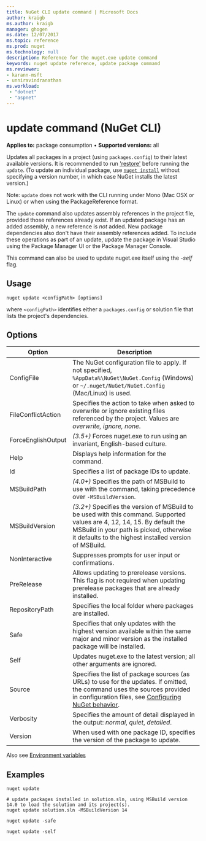 ```yaml
---
title: NuGet CLI update command | Microsoft Docs
author: kraigb
ms.author: kraigb
manager: ghogen
ms.date: 12/07/2017
ms.topic: reference
ms.prod: nuget
ms.technology: null
description: Reference for the nuget.exe update command
keywords: nuget update reference, update package command
ms.reviewer:
- karann-msft
- unniravindranathan
ms.workload: 
 - "dotnet"
 - "aspnet"
---
```


# update command (NuGet CLI)

**Applies to:** package consumption &bullet; **Supported versions:** all

Updates all packages in a project (using `packages.config`) to their latest available versions. It is recommended to run ['restore'](cli-ref-restore.md) before running the `update`. (To update an individual package, use [`nuget install`](cli-ref-install.md) without specifying a version number, in which case NuGet installs the latest version.)

Note: `update` does not work with the CLI running under Mono (Mac OSX or Linux) or when using the PackageReference format.

The `update` command also updates assembly references in the project file, provided those references already exist. If an updated package has an added assembly, a new reference is *not* added. New package dependencies also don't have their assembly references added. To include these operations as part of an update, update the package in Visual Studio using the Package Manager UI or the Package Manager Console.

This command can also be used to update nuget.exe itself using the *-self* flag.

## Usage

```cli
nuget update <configPath> [options]
```

where `<configPath>` identifies either a `packages.config` or solution file that lists the project's dependencies.

## Options

| Option | Description |
| --- | --- |
| ConfigFile | The NuGet configuration file to apply. If not specified, `%AppData%\NuGet\NuGet.Config` (Windows) or `~/.nuget/NuGet/NuGet.Config` (Mac/Linux) is used.|
| FileConflictAction | Specifies the action to take when asked to overwrite or ignore existing files referenced by the project. Values are *overwrite, ignore, none*. |
| ForceEnglishOutput | *(3.5+)* Forces nuget.exe to run using an invariant, English-based culture. |
| Help | Displays help information for the command. |
| Id | Specifies a list of package IDs to update. |
| MSBuildPath | *(4.0+)* Specifies the path of MSBuild to use with the command, taking precedence over `-MSBuildVersion`. |
| MSBuildVersion | *(3.2+)* Specifies the version of MSBuild to be used with this command. Supported values are 4, 12, 14, 15. By default the MSBuild in your path is picked, otherwise it defaults to the highest installed version of MSBuild. |
| NonInteractive | Suppresses prompts for user input or confirmations. |
| PreRelease | Allows updating to prerelease versions. This flag is not required when updating prerelease packages that are already installed. |
| RepositoryPath | Specifies the local folder where packages are installed. |
| Safe | Specifies that only updates with the highest version available within the same major and minor version as the installed package will be installed. |
| Self | Updates nuget.exe to the latest version; all other arguments are ignored. |
| Source | Specifies the list of package sources (as URLs) to use for the updates. If omitted, the command uses the sources provided in configuration files, see [Configuring NuGet behavior](../consume-packages/configuring-nuget-behavior.md). |
| Verbosity | Specifies the amount of detail displayed in the output: *normal*, *quiet*, *detailed*. |
| Version | When used with one package ID, specifies the version of the package to update. |

Also see [Environment variables](cli-ref-environment-variables.md)

## Examples

```cli
nuget update

# update packages installed in solution.sln, using MSBuild version 14.0 to load the solution and its project(s).
nuget update solution.sln -MSBuildVersion 14

nuget update -safe

nuget update -self
```

